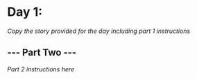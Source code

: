 # Day 1: <Insert Title Here> #
_Copy the story provided for the day including part 1 instructions_

## --- Part Two --- ##
_Part 2 instructions here_